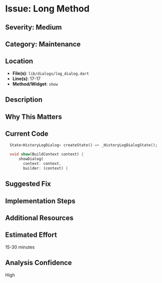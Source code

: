# Issue: Long Method

## Severity: Medium

## Category: Maintenance

## Location
- **File(s)**: `lib/dialogs/log_dialog.dart`
- **Line(s)**: 17-17
- **Method/Widget**: `show`

## Description


## Why This Matters


## Current Code
```dart
  State<HistoryLogDialog> createState() => _HistoryLogDialogState();

  void show(BuildContext context) {
      showDialog(
        context: context,
        builder: (context) {
```

## Suggested Fix


## Implementation Steps


## Additional Resources


## Estimated Effort
15-30 minutes

## Analysis Confidence
High

